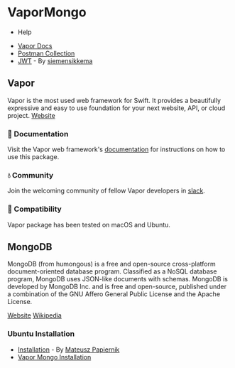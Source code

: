 # VaporMongo

- Help
* [Vapor Docs](http://docs.vapor.codes)
* [Postman Collection](https://www.getpostman.com/collections/2a5806fe02adb831b3b2)
* [JWT](https://github.com/siemensikkema/vapor-jwt) - By [siemensikkema](https://github.com/siemensikkema) 

## Vapor

Vapor is the most used web framework for Swift. It provides a beautifully expressive and easy to use foundation for your next website, API, or cloud project.
[Website](https://vapor.codes)

### 📖 Documentation

Visit the Vapor web framework's [documentation](http://docs.vapor.codes) for instructions on how to use this package.

### 💧 Community

Join the welcoming community of fellow Vapor developers in [slack](http://vapor.team).

### 🔧 Compatibility

Vapor package has been tested on macOS and Ubuntu.

## MongoDB
MongoDB (from humongous) is a free and open-source cross-platform document-oriented database program. Classified as a NoSQL database program, MongoDB uses JSON-like documents with schemas. MongoDB is developed by MongoDB Inc. and is free and open-source, published under a combination of the GNU Affero General Public License and the Apache License.

[Website](https://www.mongodb.com)
[Wikipedia](https://en.wikipedia.org/wiki/MongoDB)

### Ubuntu Installation
* [Installation](https://www.digitalocean.com/community/tutorials/how-to-install-mongodb-on-ubuntu-16-04) - By [Mateusz Papiernik](https://www.digitalocean.com/community/users/mati) 
* [Vapor Mongo Installation](http://stackoverflow.com/a/37184845/3831196)
